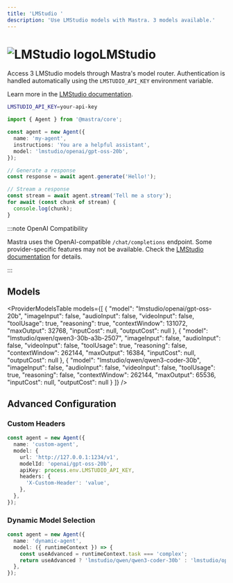 ```yaml
---
title: 'LMStudio '
description: 'Use LMStudio models with Mastra. 3 models available.'
---
```


# <img src="https://models.dev/logos/lmstudio.svg" alt="LMStudio logo" className="inline w-8 h-8 mr-2 align-middle dark:invert dark:brightness-0 dark:contrast-200" />LMStudio

Access 3 LMStudio models through Mastra's model router. Authentication is handled automatically using the `LMSTUDIO_API_KEY` environment variable.

Learn more in the [LMStudio documentation](https://lmstudio.ai/models).

```bash
LMSTUDIO_API_KEY=your-api-key
```

```typescript
import { Agent } from '@mastra/core';

const agent = new Agent({
  name: 'my-agent',
  instructions: 'You are a helpful assistant',
  model: 'lmstudio/openai/gpt-oss-20b',
});

// Generate a response
const response = await agent.generate('Hello!');

// Stream a response
const stream = await agent.stream('Tell me a story');
for await (const chunk of stream) {
  console.log(chunk);
}
```

:::note OpenAI Compatibility

Mastra uses the OpenAI-compatible `/chat/completions` endpoint. Some provider-specific features may not be available. Check the [LMStudio documentation](https://lmstudio.ai/models) for details.

:::

## Models

<ProviderModelsTable
models={[
{
"model": "lmstudio/openai/gpt-oss-20b",
"imageInput": false,
"audioInput": false,
"videoInput": false,
"toolUsage": true,
"reasoning": true,
"contextWindow": 131072,
"maxOutput": 32768,
"inputCost": null,
"outputCost": null
},
{
"model": "lmstudio/qwen/qwen3-30b-a3b-2507",
"imageInput": false,
"audioInput": false,
"videoInput": false,
"toolUsage": true,
"reasoning": false,
"contextWindow": 262144,
"maxOutput": 16384,
"inputCost": null,
"outputCost": null
},
{
"model": "lmstudio/qwen/qwen3-coder-30b",
"imageInput": false,
"audioInput": false,
"videoInput": false,
"toolUsage": true,
"reasoning": false,
"contextWindow": 262144,
"maxOutput": 65536,
"inputCost": null,
"outputCost": null
}
]}
/>

## Advanced Configuration

### Custom Headers

```typescript
const agent = new Agent({
  name: 'custom-agent',
  model: {
    url: 'http://127.0.0.1:1234/v1',
    modelId: 'openai/gpt-oss-20b',
    apiKey: process.env.LMSTUDIO_API_KEY,
    headers: {
      'X-Custom-Header': 'value',
    },
  },
});
```

### Dynamic Model Selection

```typescript
const agent = new Agent({
  name: 'dynamic-agent',
  model: ({ runtimeContext }) => {
    const useAdvanced = runtimeContext.task === 'complex';
    return useAdvanced ? 'lmstudio/qwen/qwen3-coder-30b' : 'lmstudio/openai/gpt-oss-20b';
  },
});
```

